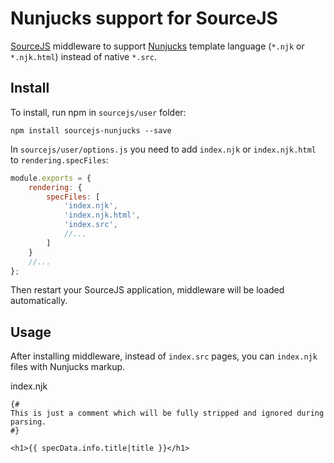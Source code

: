 # Nunjucks support for SourceJS

[SourceJS](http://sourcejs.com) middleware to support [Nunjucks](http://mozilla.github.io/nunjucks/) template language (`*.njk` or `*.njk.html`) instead of native `*.src`.

## Install

To install, run npm in `sourcejs/user` folder:

```
npm install sourcejs-nunjucks --save
```

In `sourcejs/user/options.js` you need to add `index.njk` or `index.njk.html` to `rendering.specFiles`:
```js
module.exports = {
    rendering: {
        specFiles: [
            'index.njk',
            'index.njk.html',
            'index.src',
            //...
        ]
    }
    //...
};
```

Then restart your SourceJS application, middleware will be loaded automatically.

## Usage

After installing middleware, instead of `index.src` pages, you can `index.njk` files with Nunjucks markup.

index.njk

```
{#
This is just a comment which will be fully stripped and ignored during parsing.
#}

<h1>{{ specData.info.title|title }}</h1>
```
